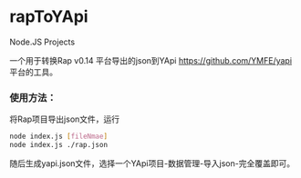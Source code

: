 # rapToYApi
Node.JS Projects

一个用于转换Rap v0.14 平台导出的json到YApi https://github.com/YMFE/yapi 平台的工具。

### 使用方法：
将Rap项目导出json文件，运行
``` bash
node index.js [fileNmae]
node index.js ./rap.json
```
随后生成yapi.json文件，选择一个YApi项目-数据管理-导入json-完全覆盖即可。

